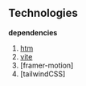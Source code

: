 <h2>Technologies</h2>

**dependencies**
1. [htm](https://www.npmjs.com/package/htm)
2. [vite]()
3. [framer-motion]
4. [tailwindCSS]